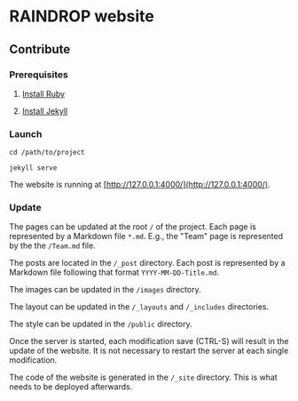 # RAINDROP website

## Contribute

### Prerequisites

1) [Install Ruby](https://www.ruby-lang.org/en/documentation/installation/)

2) [Install Jekyll](https://www.ruby-lang.org/en/documentation/installation/#rubyinstaller)

### Launch

```
cd /path/to/project

jekyll serve
```

The website is running at [http://127.0.0.1:4000/](http://127.0.0.1:4000/).

### Update

The pages can be updated at the root `/` of the project. Each page is represented by a Markdown file `*.md`. E.g., the "Team" page is represented by the the `/Team.md` file.

The posts are located in the `/_post` directory. Each post is represented by a Markdown file following that format `YYYY-MM-DD-Title.md`.

The images can be updated in the `/images` directory.

The layout can be updated in the `/_layouts` and `/_includes` directories.

The style can be updated in the `/public` directory.

Once the server is started, each modification save (CTRL-S) will result in the update of the website. It is not necessary to restart the server at each single modification.

The code of the website is generated in the `/_site` directory. This is what needs to be deployed afterwards.